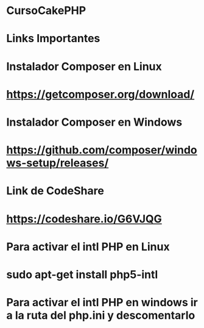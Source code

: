 # CursoCakePHP

# Links Importantes

# Instalador Composer en Linux 

# https://getcomposer.org/download/

# Instalador Composer en Windows

# https://github.com/composer/windows-setup/releases/

# Link de CodeShare 

# https://codeshare.io/G6VJQG

# Para activar el intl PHP en Linux

# sudo apt-get install php5-intl

# Para activar el intl PHP en windows ir a la ruta del php.ini y descomentarlo
